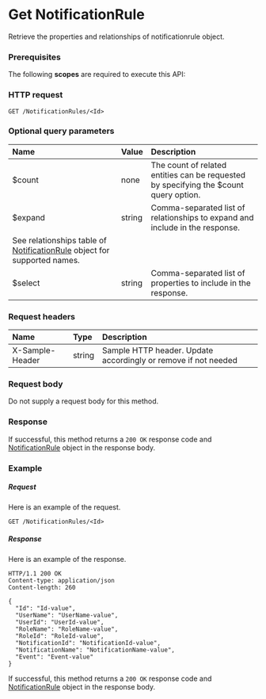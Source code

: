 # Get NotificationRule

Retrieve the properties and relationships of notificationrule object.
### Prerequisites
The following **scopes** are required to execute this API: 
### HTTP request
<!-- { "blockType": "ignored" } -->
```http
GET /NotificationRules/<Id>
```
### Optional query parameters
|Name|Value|Description|
|:---------------|:--------|:-------|
|$count|none|The count of related entities can be requested by specifying the $count query option.|
|$expand|string|Comma-separated list of relationships to expand and include in the response. 
See relationships table of [NotificationRule](../resources/notificationrule.md) object for supported names. |
|$select|string|Comma-separated list of properties to include in the response.|

### Request headers
| Name       | Type | Description|
|:-----------|:------|:----------|
| X-Sample-Header  | string  | Sample HTTP header. Update accordingly or remove if not needed|

### Request body
Do not supply a request body for this method.
### Response
If successful, this method returns a `200 OK` response code and [NotificationRule](../resources/notificationrule.md) object in the response body.
### Example
##### Request
Here is an example of the request.
<!-- {
  "blockType": "request",
  "name": "get_notificationrule"
}-->
```http
GET /NotificationRules/<Id>
```
##### Response
Here is an example of the response.
<!-- {
  "blockType": "response",
  "truncated": false,
  "@odata.type": "microsoft.graph.notificationrule"
} -->
```http
HTTP/1.1 200 OK
Content-type: application/json
Content-length: 260

{
  "Id": "Id-value",
  "UserName": "UserName-value",
  "UserId": "UserId-value",
  "RoleName": "RoleName-value",
  "RoleId": "RoleId-value",
  "NotificationId": "NotificationId-value",
  "NotificationName": "NotificationName-value",
  "Event": "Event-value"
}
```
If successful, this method returns a `200 OK` response code and [NotificationRule](../resources/notificationrule.md) object in the response body.

<!-- uuid: 288bf9d9-3b94-4036-83fc-2b9143acc301
2015-10-18 19:39:27 UTC -->
<!-- {
  "type": "#page.annotation",
  "description": "Get NotificationRule",
  "keywords": "",
  "section": "documentation",
  "tocPath": ""
}-->